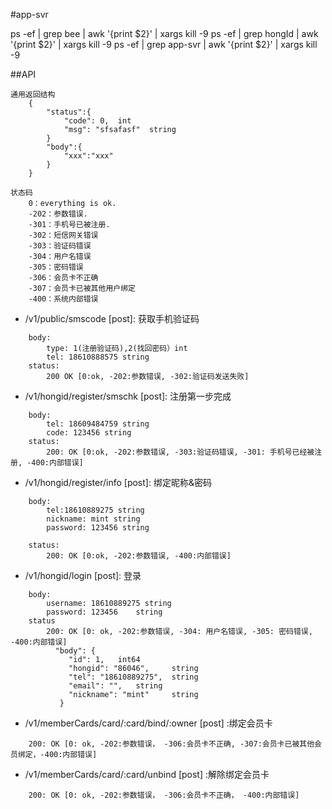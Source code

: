 #app-svr

ps -ef | grep bee | awk '{print $2}' | xargs kill -9
ps -ef | grep hongId | awk '{print $2}' | xargs kill -9
ps -ef | grep app-svr | awk '{print $2}' | xargs kill -9

##API
```
通用返回结构
    {
        "status":{
            "code": 0,  int
            "msg": "sfsafasf"  string
        }
        "body":{
            "xxx":"xxx"
        }
    }

状态码
    0：everything is ok.
    -202：参数错误.
    -301：手机号已被注册.
    -302：短信网关错误
    -303：验证码错误
    -304：用户名错误
    -305：密码错误
    -306：会员卡不正确
    -307：会员卡已被其他用户绑定
    -400：系统内部错误
```
* /v1/public/smscode [post]: 获取手机验证码
```
    body:
        type: 1(注册验证码),2(找回密码）int
        tel: 18610888575 string
    status:
        200 OK [0:ok, -202:参数错误, -302:验证码发送失败]
```
* /v1/hongid/register/smschk [post]: 注册第一步完成
```
    body:
        tel: 18609484759 string
        code: 123456 string
    status:
        200: OK [0:ok, -202:参数错误, -303:验证码错误, -301: 手机号已经被注册, -400:内部错误]
```
* /v1/hongid/register/info [post]: 绑定昵称&密码
```
    body:
        tel:18610889275 string
        nickname: mint string
        password: 123456 string

    status:
        200: OK [0:ok, -202:参数错误, -400:内部错误]
```
* /v1/hongid/login [post]: 登录
```
    body:
        username: 18610889275 string
        password: 123456    string
    status
        200: OK [0: ok, -202:参数错误, -304: 用户名错误, -305: 密码错误, -400:内部错误]
          "body": {
             "id": 1,   int64
             "hongid": "86046",     string
             "tel": "18610889275",  string
             "email": "",   string
             "nickname": "mint"     string
           }
```
* /v1/memberCards/card/:card/bind/:owner [post] :绑定会员卡
```
    200: OK [0: ok, -202:参数错误， -306:会员卡不正确, -307:会员卡已被其他会员绑定，-400:内部错误]
```
* /v1/memberCards/card/:card/unbind [post] :解除绑定会员卡
```
    200: OK [0: ok, -202:参数错误， -306:会员卡不正确， -400:内部错误]
```